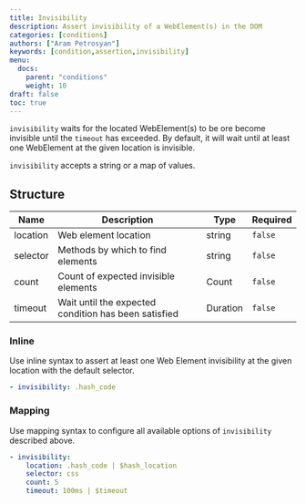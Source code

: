```yaml
---
title: Invisibility
description: Assert invisibility of a WebElement(s) in the DOM
categories: [conditions]
authors: ["Aram Petrosyan"]
keywords: [condition,assertion,invisibility]
menu:
  docs:
    parent: "conditions"
    weight: 10
draft: false
toc: true    
---
```


`invisibility` waits for the located WebElement(s) to be ore become invisible until the `timeout` has exceeded.
By default, it will wait until at least one WebElement at the given location is invisible.

`invisibility` accepts a string or a map of values.

## Structure

Name|Description|Type|Required
---|---|---|---
location|Web element location|string|`false`
selector|Methods by which to find elements|string|`false`
count|Count of expected invisible elements|Count|`false`
timeout|Wait until the expected condition has been satisfied|Duration|`false`


### Inline

Use inline syntax to assert at least one Web Element invisibility at the given location with the default selector.
```yaml
- invisibility: .hash_code
```

### Mapping

Use mapping syntax to configure all available options of `invisibility` described above.
```yaml
- invisibility:
    location: .hash_code | $hash_location
    selector: css
    count: 5
    timeout: 100ms | $timeout

```
